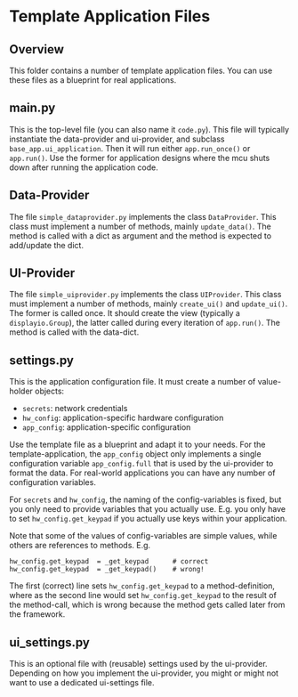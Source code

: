 Template Application Files
==========================

Overview
--------

This folder contains a number of template application files. You can use
these files as a blueprint for real applications.


main.py
-------

This is the top-level file (you can also name it `code.py`). This file
will typically instantiate the data-provider and ui-provider, and subclass
`base_app.ui_application`. Then it will run either `app.run_once()` or
`app.run()`. Use the former for application designs where the mcu shuts down
after running the application code.


Data-Provider
-------------

The file `simple_dataprovider.py` implements the class `DataProvider`. This
class must implement a number of methods, mainly `update_data()`. The method
is called with a dict as argument and the method is expected to add/update
the dict.


UI-Provider
-----------

The file `simple_uiprovider.py` implements the class `UIProvider`. This
class must implement a number of methods, mainly `create_ui()` and
`update_ui()`. The former is called once. It should create the view
(typically a `displayio.Group`), the latter called during every iteration
of `app.run()`. The method is called with the data-dict.


settings.py
-----------

This is the application configuration file. It must create a number of
value-holder objects:

  - `secrets`: network credentials
  - `hw_config`: application-specific hardware configuration
  - `app_config`: application-specific configuration

Use the template file as a blueprint and adapt it to your needs. For the
template-application, the `app_config` object only implements a single
configuration variable `app_config.full` that is used by the ui-provider
to format the data. For real-world applications you can have any number
of configuration variables.

For `secrets` and `hw_config`, the naming of the config-variables is fixed,
but you only need to provide variables that you actually use. E.g. you
only have to set `hw_config.get_keypad` if you actually use keys within
your application.

Note that some of the values of config-variables are simple values, while
others are references to methods. E.g.

    hw_config.get_keypad  = _get_keypad      # correct
    hw_config.get_keypad  = _get_keypad()    # wrong!

The first (correct) line sets `hw_config.get_keypad` to a method-definition,
where as the second line would set `hw_config.get_keypad` to the result
of the method-call, which is wrong because the method gets called later
from the framework.


ui_settings.py
--------------

This is an optional file with (reusable) settings used by the
ui-provider. Depending on how you implement the ui-provider, you might
or might not want to use a dedicated ui-settings file.

